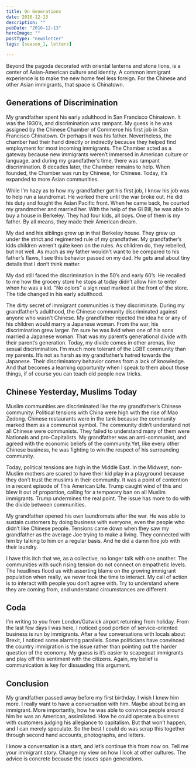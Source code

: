 ```yaml
---
title: On Generations
date: 2016-12-13
description: ""
pubDate: "2016-12-13"
heroImage: ""
postType: "newsletter"
tags: [season_1, letters]

---
```




Beyond the pagoda decorated with oriental lanterns and stone lions, is a center of Asian-American culture and identity. A common immigrant experience is to make the new home feel less foreign. For the Chinese and other Asian immigrants, that space is Chinatown.

## Generations of Discrimination

My grandfather spent his early adulthood in San Francisco Chinatown. It was the 1930’s, and discrimination was rampant. My guess is he was assigned by the Chinese Chamber of Commerce his first job in San Francisco Chinatown. Or perhaps it was his father. Nevertheless, the chamber had their hand directly or indirectly because they helped find employment for most incoming immigrants. The Chamber acted as a gateway because new immigrants weren’t immersed in American culture or language, and during my grandfather’s time, there was rampant discrimination. 8 decades later, the Chamber remains to help. When founded, the Chamber was run by Chinese, for Chinese. Today, it’s expanded to more Asian communities.

While I’m hazy as to how my grandfather got his first job, I know his job was to help run a laundromat. He worked there until the war broke out. He did his duty and fought the Asian Pacific front. When he came back, he courted my grandmother and married her. With the help of the GI Bill, he was able to buy a house in Berkeley. They had four kids, all boys. One of them is my father. By all means, they made their American dream.

My dad and his siblings grew up in that Berkeley house. They grew up under the strict and regimented rule of my grandfather. My grandfather’s kids children weren't quite keen on the rules. As children do, they rebelled, but not well. As much as my father wouldn’t want to be compared to his father’s flaws, I see this behavior passed on my dad. He gets anal about tiny details that I don’t think matter.

My dad still faced the discrimination in the 50’s and early 60’s. He recalled to me how the grocery store he stops at today didn’t allow him to enter when he was a kid. “No colors” a sign read marked at the front of the store. The tide changed in his early adulthood.

The dirty secret of immigrant communities is they discriminate. During my grandfather’s adulthood, the Chinese community discriminated against anyone who wasn’t Chinese. My grandfather rejected the idea he or any of his children would marry a Japanese woman. From the war, his discrimination grew larger. I’m sure he was livid when one of his sons married a Japanese woman. That was my parent’s generational divide with their parent’s generation. Today, my divide comes in other arenas, like sexual discrimination. I’m much more tolerant of the LGBT community than my parents. It’s not as harsh as my grandfather’s hatred towards the Japanese. Their discriminatory behavior comes from a lack of knowledge. And that becomes a learning opportunity when I speak to them about those things, if of course you can teach old people new tricks.

## Chinese Yesterday, Muslims Today

Muslim communities are discriminated like the my grandfather’s Chinese community. Political tensions with China were high with the rise of Mao Zedong. Chinese restaurants were in the tank because the community marked them as a communist symbol. The community didn’t understand not all Chinese were communists. They failed to understand many of them were Nationals and pro-Capitalists. My grandfather was an anti-communist, and agreed with the economic beliefs of the community.Yet, like every other Chinese business, he was fighting to win the respect of his surrounding community.

Today, political tensions are high in the Middle East. In the Midwest, non-Muslim mothers are scared to have their kid play in a playground because they don’t trust the muslims in their community. It was a point of contention in a recent episode of This American Life. Trump caught wind of this and blew it out of proportion, calling for a temporary ban on all Muslim immigrants. Trump undermines the real point. The issue has more to do with the divide between communities.

My grandfather opened his own laundromats after the war. He was able to sustain customers by doing business with everyone, even the people who didn’t like Chinese people. Tensions came down when they saw my grandfather as the average Joe trying to make a living. They connected with him by talking to him on a regular basis. And he did a damn fine job with their laundry.

I have this itch that we, as a collective, no longer talk with one another. The communities with such rising tension do not connect on empathetic levels. The headlines flood us with asserting blame on the growing immigrant population when really, we never took the time to interact. My call of action is to interact with people you don’t agree with. Try to understand where they are coming from, and understand circumstances are different.

## Coda

I’m writing to you from London/Gatwick airport returning from holiday. From the last few days I was here, I noticed good portion of service-oriented business is run by immigrants. After a few conversations with locals about Brexit, I noticed some alarming parallels. Some politicians have convinced the country immigration is the issue rather than pointing out the harder question of the economy. My guess is it’s easier to scapegoat immigrants and play off this sentiment with the citizens. Again, my belief is communication is key for dissuading this argument.

## Conclusion

My grandfather passed away before my first birthday. I wish I knew him more. I really want to have a conversation with him. Maybe about being an immigrant. More importantly, how he was able to convince people around him he was an American, assimilated. How he could operate a business with customers judging his allegiance to capitalism. But that won’t happen, and I can merely speculate. So the best I could do was scrap this together through second hand accounts, photographs, and letters.

I know a conversation is a start, and let’s continue this from now on. Tell me your immigrant story. Change my view on how I look at other cultures. The advice is concrete because the issues span generations.

